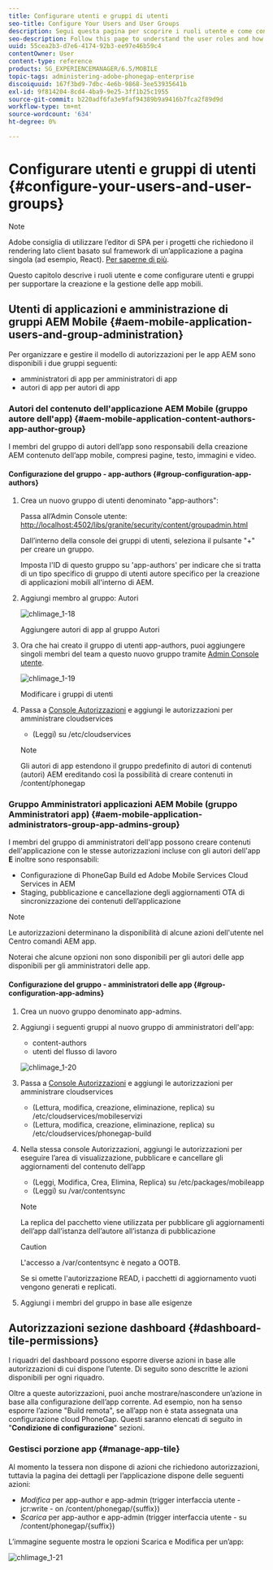 ```yaml
---
title: Configurare utenti e gruppi di utenti
seo-title: Configure Your Users and User Groups
description: Segui questa pagina per scoprire i ruoli utente e come configurare utenti e gruppi per supportare la creazione e la gestione delle tue app mobili.
seo-description: Follow this page to understand the user roles and how to configure your users and groups to support the authoring and mangement of your mobile apps.
uuid: 55cea2b3-d7e6-4174-92b3-ee97e46b59c4
contentOwner: User
content-type: reference
products: SG_EXPERIENCEMANAGER/6.5/MOBILE
topic-tags: administering-adobe-phonegap-enterprise
discoiquuid: 167f3bd9-7dbc-4e6b-9868-3ee53935641b
exl-id: 9f814204-8cd4-4ba9-9e25-3ff1b25c1955
source-git-commit: b220adf6fa3e9faf94389b9a9416b7fca2f89d9d
workflow-type: tm+mt
source-wordcount: '634'
ht-degree: 0%

---
```


# Configurare utenti e gruppi di utenti {#configure-your-users-and-user-groups}

>[!NOTE]
>
>Adobe consiglia di utilizzare l’editor di SPA per i progetti che richiedono il rendering lato client basato sul framework di un’applicazione a pagina singola (ad esempio, React). [Per saperne di più](/help/sites-developing/spa-overview.md).

Questo capitolo descrive i ruoli utente e come configurare utenti e gruppi per supportare la creazione e la gestione delle app mobili.

## Utenti di applicazioni e amministrazione di gruppi AEM Mobile {#aem-mobile-application-users-and-group-administration}

Per organizzare e gestire il modello di autorizzazioni per le app AEM sono disponibili i due gruppi seguenti:

* amministratori di app per amministratori di app
* autori di app per autori di app

### Autori del contenuto dell&#39;applicazione AEM Mobile (gruppo autore dell&#39;app) {#aem-mobile-application-content-authors-app-author-group}

I membri del gruppo di autori dell’app sono responsabili della creazione AEM contenuto dell’app mobile, compresi pagine, testo, immagini e video.

#### Configurazione del gruppo - app-authors {#group-configuration-app-authors}

1. Crea un nuovo gruppo di utenti denominato &quot;app-authors&quot;:

   Passa all’Admin Console utente: [http://localhost:4502/libs/granite/security/content/groupadmin.html](http://localhost:4502/libs/granite/security/content/groupadmin.html)

   Dall’interno della console dei gruppi di utenti, seleziona il pulsante &quot;+&quot; per creare un gruppo.

   Imposta l&#39;ID di questo gruppo su &#39;app-authors&#39; per indicare che si tratta di un tipo specifico di gruppo di utenti autore specifico per la creazione di applicazioni mobili all&#39;interno di AEM.

1. Aggiungi membro al gruppo: Autori

   ![chlimage_1-18](assets/chlimage_1-18.png)

   Aggiungere autori di app al gruppo Autori

1. Ora che hai creato il gruppo di utenti app-authors, puoi aggiungere singoli membri del team a questo nuovo gruppo tramite [Admin Console utente](http://localhost:4502/libs/granite/security/content/useradmin.md).

   ![chlimage_1-19](assets/chlimage_1-19.png)

   Modificare i gruppi di utenti

1. Passa a [Console Autorizzazioni](http://localhost:4502/useradmin) e aggiungi le autorizzazioni per amministrare cloudservices

   * (Leggi) su /etc/cloudservices
   >[!NOTE]
   >
   >Gli autori di app estendono il gruppo predefinito di autori di contenuti (autori) AEM ereditando così la possibilità di creare contenuti in /content/phonegap

### Gruppo Amministratori applicazioni AEM Mobile (gruppo Amministratori app) {#aem-mobile-application-administrators-group-app-admins-group}

I membri del gruppo di amministratori dell&#39;app possono creare contenuti dell&#39;applicazione con le stesse autorizzazioni incluse con gli autori dell&#39;app **E** inoltre sono responsabili:

* Configurazione di PhoneGap Build ed Adobe Mobile Services Cloud Services in AEM
* Staging, pubblicazione e cancellazione degli aggiornamenti OTA di sincronizzazione dei contenuti dell’applicazione

>[!NOTE]
>
>Le autorizzazioni determinano la disponibilità di alcune azioni dell&#39;utente nel Centro comandi AEM app.
>
>Noterai che alcune opzioni non sono disponibili per gli autori delle app disponibili per gli amministratori delle app.

#### Configurazione del gruppo - amministratori delle app {#group-configuration-app-admins}

1. Crea un nuovo gruppo denominato app-admins.
1. Aggiungi i seguenti gruppi al nuovo gruppo di amministratori dell&#39;app:

   * content-authors
   * utenti del flusso di lavoro

   ![chlimage_1-20](assets/chlimage_1-20.png)

1. Passa a [Console Autorizzazioni](http://localhost:4502/useradmin) e aggiungi le autorizzazioni per amministrare cloudservices

   * (Lettura, modifica, creazione, eliminazione, replica) su /etc/cloudservices/mobileservizi
   * (Lettura, modifica, creazione, eliminazione, replica) su /etc/cloudservices/phonegap-build

1. Nella stessa console Autorizzazioni, aggiungi le autorizzazioni per eseguire l’area di visualizzazione, pubblicare e cancellare gli aggiornamenti del contenuto dell’app

   * (Leggi, Modifica, Crea, Elimina, Replica) su /etc/packages/mobileapp
   * (Leggi) su /var/contentsync

   >[!NOTE]
   >
   >La replica del pacchetto viene utilizzata per pubblicare gli aggiornamenti dell’app dall’istanza dell’autore all’istanza di pubblicazione

   >[!CAUTION]
   >
   >L&#39;accesso a /var/contentsync è negato a OOTB.
   >
   >Se si omette l&#39;autorizzazione READ, i pacchetti di aggiornamento vuoti vengono generati e replicati.

1. Aggiungi i membri del gruppo in base alle esigenze

## Autorizzazioni sezione dashboard {#dashboard-tile-permissions}

I riquadri del dashboard possono esporre diverse azioni in base alle autorizzazioni di cui dispone l’utente. Di seguito sono descritte le azioni disponibili per ogni riquadro.

Oltre a queste autorizzazioni, puoi anche mostrare/nascondere un’azione in base alla configurazione dell’app corrente. Ad esempio, non ha senso esporre l’azione &quot;Build remota&quot;, se all’app non è stata assegnata una configurazione cloud PhoneGap. Questi saranno elencati di seguito in &quot;**Condizione di configurazione**&quot; sezioni.

### Gestisci porzione app {#manage-app-tile}

Al momento la tessera non dispone di azioni che richiedono autorizzazioni, tuttavia la pagina dei dettagli per l’applicazione dispone delle seguenti azioni:

* *Modifica* per app-author e app-admin (trigger interfaccia utente - jcr:write - on /content/phonegap/{suffix})
* *Scarica* per app-author e app-admin (trigger interfaccia utente - su /content/phonegap/{suffix})

L’immagine seguente mostra le opzioni Scarica e Modifica per un’app:

![chlimage_1-21](assets/chlimage_1-21.png)
